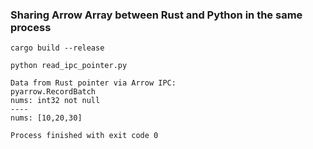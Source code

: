 ### Sharing Arrow Array between Rust and Python in the same process
```
cargo build --release
```

```
python read_ipc_pointer.py

Data from Rust pointer via Arrow IPC:
pyarrow.RecordBatch
nums: int32 not null
----
nums: [10,20,30]

Process finished with exit code 0
```